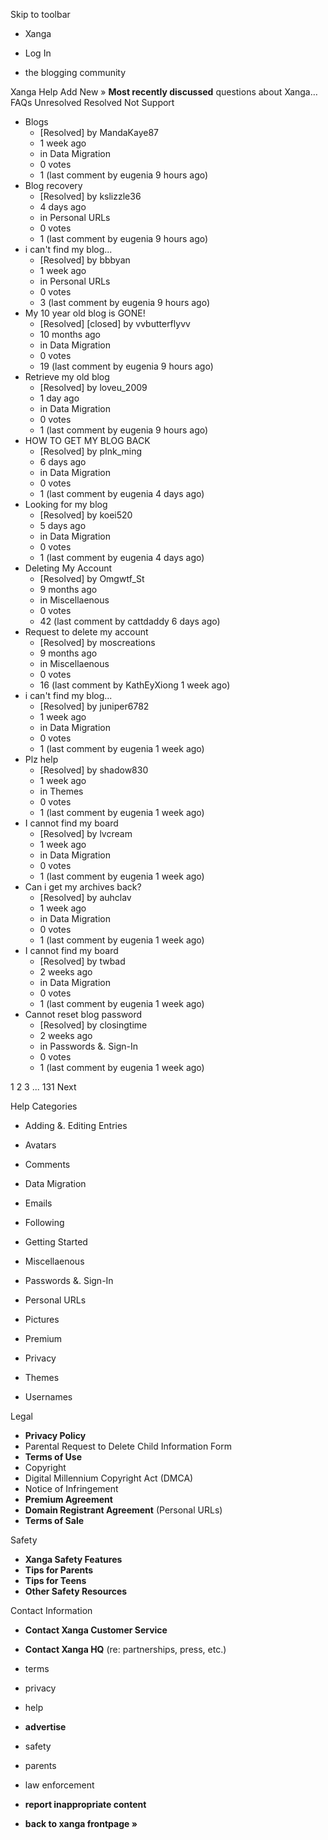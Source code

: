 Skip to toolbar

*   Xanga

*   Log In

*   the blogging community

Xanga Help Add New » **Most recently discussed** questions about Xanga… FAQs Unresolved Resolved Not Support

*   Blogs
    *   \[Resolved\] by MandaKaye87
    *   1 week ago
    *   in Data Migration
    *   0 votes
    *   1 (last comment by eugenia 9 hours ago)
*   Blog recovery
    *   \[Resolved\] by kslizzle36
    *   4 days ago
    *   in Personal URLs
    *   0 votes
    *   1 (last comment by eugenia 9 hours ago)
*   i can't find my blog...
    *   \[Resolved\] by bbbyan
    *   1 week ago
    *   in Personal URLs
    *   0 votes
    *   3 (last comment by eugenia 9 hours ago)
*   My 10 year old blog is GONE!
    *   \[Resolved\] \[closed\] by vvbutterflyvv
    *   10 months ago
    *   in Data Migration
    *   0 votes
    *   19 (last comment by eugenia 9 hours ago)
*   Retrieve my old blog
    *   \[Resolved\] by loveu\_2009
    *   1 day ago
    *   in Data Migration
    *   0 votes
    *   1 (last comment by eugenia 9 hours ago)
*   HOW TO GET MY BLOG BACK
    *   \[Resolved\] by pInk\_ming
    *   6 days ago
    *   in Data Migration
    *   0 votes
    *   1 (last comment by eugenia 4 days ago)
*   Looking for my blog
    *   \[Resolved\] by koei520
    *   5 days ago
    *   in Data Migration
    *   0 votes
    *   1 (last comment by eugenia 4 days ago)
*   Deleting My Account
    *   \[Resolved\] by Omgwtf\_St
    *   9 months ago
    *   in Miscellaenous
    *   0 votes
    *   42 (last comment by cattdaddy 6 days ago)
*   Request to delete my account
    *   \[Resolved\] by moscreations
    *   9 months ago
    *   in Miscellaenous
    *   0 votes
    *   16 (last comment by KathEyXiong 1 week ago)
*   i can't find my blog...
    *   \[Resolved\] by juniper6782
    *   1 week ago
    *   in Data Migration
    *   0 votes
    *   1 (last comment by eugenia 1 week ago)
*   Plz help
    *   \[Resolved\] by shadow830
    *   1 week ago
    *   in Themes
    *   0 votes
    *   1 (last comment by eugenia 1 week ago)
*   I cannot find my board
    *   \[Resolved\] by lvcream
    *   1 week ago
    *   in Data Migration
    *   0 votes
    *   1 (last comment by eugenia 1 week ago)
*   Can i get my archives back?
    *   \[Resolved\] by auhclav
    *   1 week ago
    *   in Data Migration
    *   0 votes
    *   1 (last comment by eugenia 1 week ago)
*   I cannot find my board
    *   \[Resolved\] by twbad
    *   2 weeks ago
    *   in Data Migration
    *   0 votes
    *   1 (last comment by eugenia 1 week ago)
*   Cannot reset blog password
    *   \[Resolved\] by closingtime
    *   2 weeks ago
    *   in Passwords &. Sign-In
    *   0 votes
    *   1 (last comment by eugenia 1 week ago)

1 2 3 ... 131 Next

Help Categories

*   Adding &. Editing Entries
*   Avatars
*   Comments
*   Data Migration
*   Emails
*   Following
*   Getting Started
*   Miscellaenous

*   Passwords &. Sign-In
*   Personal URLs
*   Pictures
*   Premium
*   Privacy
*   Themes
*   Usernames

Legal

*   **Privacy Policy**
*   Parental Request to Delete Child Information Form
*   **Terms of Use**
*   Copyright
*   Digital Millennium Copyright Act (DMCA)
*   Notice of Infringement
*   **Premium Agreement**
*   **Domain Registrant Agreement** (Personal URLs)
*   **Terms of Sale**

Safety

*   **Xanga Safety Features**
*   **Tips for Parents**
*   **Tips for Teens**
*   **Other Safety Resources**

Contact Information

*   **Contact Xanga Customer Service**
*   **Contact Xanga HQ** (re: partnerships, press, etc.)

*   terms
*   privacy
*   help
*   **advertise**

*   safety
*   parents
*   law enforcement
*   **report inappropriate content**

*   **back to xanga frontpage »**